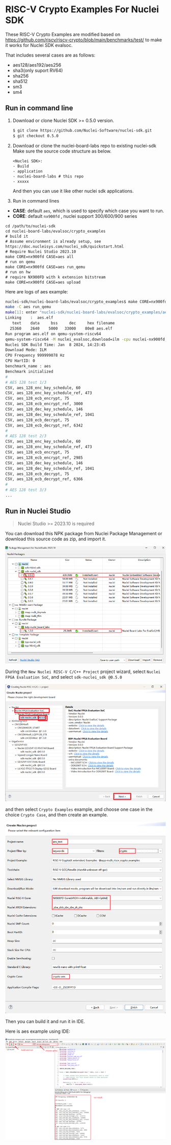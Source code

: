 # RISC-V Crypto Examples For Nuclei SDK

These RISC-V Crypto Examples are modified based on https://github.com/riscv/riscv-crypto/blob/main/benchmarks/test/ to make it works for Nuclei SDK evalsoc.

That includes several cases are as follows:

* aes128/aes192/aes256
* sha3(only suport RV64)
* sha256
* sha512
* sm3
* sm4

## Run in command line

1. Download or clone Nuclei SDK >= 0.5.0 version.

    ~~~sh
    $ git clone https://github.com/Nuclei-Software/nuclei-sdk.git
    $ git checkout 0.5.0
    ~~~

2. Download or clone the nuclei-board-labs repo to existing nuclei-sdk
   Make sure the source code structure as below.

    ```
    <Nuclei SDK>:
    - Build
    - application
    - nuclei-board-labs # this repo
    - xxxxx
    ```

   And then you can use it like other nuclei sdk applications.

3. Run in command lines

* **CASE**: default `aes`, which is used to specify which case you want to run.
* **CORE**: default `nx900fd` , nuclei support 300/600/900 series


~~~shell
cd /path/to/nuclei-sdk
cd nuclei-board-labs/evalsoc/crypto_examples
# build it
# Assume environment is already setup, see https://doc.nucleisys.com/nuclei_sdk/quickstart.html
# Require Nuclei Studio 2023.10
make CORE=nx900fd CASE=aes all
# run on qemu
make CORE=nx900fd CASE=aes run_qemu
# run on hw
# require NX900FD with k extension bitstream
make CORE=nx900fd CASE=aes upload
~~~

Here are logs of aes example:

~~~sh
nuclei-sdk/nuclei-board-labs/evalsoc/crypto_examples$ make CORE=nx900fd CASE=aes all run_qemu
make -C aes run_qemu
make[1]: enter "nuclei-sdk/nuclei-board-labs/evalsoc/crypto_examples/aes"
Linking    :  aes.elf
   text    data     bss     dec     hex filename
  25360    2640    5000   33000    80e8 aes.elf
Run program aes.elf on qemu-system-riscv64
qemu-system-riscv64 -M nuclei_evalsoc,download=ilm -cpu nuclei-nx900fd,ext=_zba_zbb_zbc_zbs_zk_zks -smp 1 -icount shift=0 -nodefaults -nographic -serial stdio -kernel aes.elf
Nuclei SDK Build Time: Jan  8 2024, 14:23:45
Download Mode: ILM
CPU Frequency 999999078 Hz
CPU HartID: 0
benchmark_name : aes
Benchmark initialized
#
# AES 128 test 1/3
CSV, aes_128_enc_key_schedule, 60
CSV, aes_128_enc_key_schedule_ref, 473
CSV, aes_128_ecb_encrypt, 75
CSV, aes_128_ecb_encrypt_ref, 3000
CSV, aes_128_dec_key_schedule, 146
CSV, aes_128_dec_key_schedule_ref, 1041
CSV, aes_128_ecb_decrypt, 75
CSV, aes_128_ecb_decrypt_ref, 6342
#
# AES 128 test 2/3
CSV, aes_128_enc_key_schedule, 60
CSV, aes_128_enc_key_schedule_ref, 473
CSV, aes_128_ecb_encrypt, 75
CSV, aes_128_ecb_encrypt_ref, 2985
CSV, aes_128_dec_key_schedule, 146
CSV, aes_128_dec_key_schedule_ref, 1041
CSV, aes_128_ecb_decrypt, 75
CSV, aes_128_ecb_decrypt_ref, 6366
#
# AES 128 test 3/3
...
~~~

## Run in Nuclei Studio

> Nuclei Studio >= 2023.10 is required

You can download this NPK package from Nuclei Package Management or download this source code as zip, and import it.

![Import NPK](asserts/import_npk.png)

During the `New Nuclei RISC-V C/C++ Project` project wizard, select `Nuclei FPGA Evaluation SoC`, and select `sdk-nuclei_sdk @0.5.0`

![Select SDK in Project Wizard](asserts/wizard_select_sdk.png)

and then select `Crypto Examples` example, and choose one case in the choice `Crypto Case`, and then create an example.

![Select Crypto Case](asserts/wizard_select_crypto_case.png)

Then you can build it and run it in IDE.

Here is aes example using IDE:

![using_IDE](asserts/using_IDE.png)

```

```
